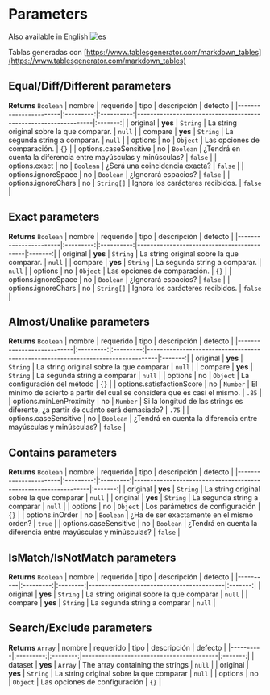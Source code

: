 # Parameters #
Also available in English [![es](https://img.shields.io/badge/lang-es-blue.svg)](/doc/en/parameters.md)

Tablas generadas con [https://www.tablesgenerator.com/markdown_tables](https://www.tablesgenerator.com/markdown_tables)

## Equal/Diff/Different parameters
**Returns** `Boolean`
| nombre                | requerido |    tipo    | descripción                                                    | defecto |
|-----------------------|:---------:|:----------:|----------------------------------------------------------------|:-------:|
| original              |  **yes**  |  `String`  | La string original sobre la que comparar.                      |  `null` |
| compare               |  **yes**  |  `String`  | La segunda string a comparar.                                  |  `null` |
| options               |    no     |  `Object`  | Las opciones de comparación.                                   |   `{}`  |
| options.caseSensitive |    no     |  `Boolean` | ¿Tendrá en cuenta la diferencia entre mayúsculas y minúsculas? | `false` |
| options.exact         |    no     |  `Boolean` | ¿Será una coincidencia exacta?                                 | `false` |
| options.ignoreSpace   |    no     |  `Boolean` | ¿Ignorará espacios?                                            | `false` |
| options.ignoreChars   |    no     | `String[]` | Ignora los carácteres recibidos.                               | `false` |

## Exact parameters
**Returns** `Boolean`
| nombre                | requerido |    tipo    | descripción                               | defecto |
|-----------------------|:---------:|:----------:|-------------------------------------------|:-------:|
| original              |  **yes**  |  `String`  | La string original sobre la que comparar. |  `null` |
| compare               |  **yes**  |  `String`  | La segunda string a comparar.             |  `null` |
| options               |    no     |  `Object`  | Las opciones de comparación.              |   `{}`  |
| options.ignoreSpace   |    no     |  `Boolean` | ¿Ignorará espacios?                       | `false` |
| options.ignoreChars   |    no     | `String[]` | Ignora los carácteres recibidos.          | `false` |

## Almost/Unalike parameters
**Returns** `Boolean`
| nombre                    | requerido |    tipo   | descripción                                                                     | defecto |
|---------------------------|:---------:|:---------:|---------------------------------------------------------------------------------|:-------:|
| original                  |  **yes**  |  `String` | La string original sobre la que comparar                                        |  `null` |
| compare                   |  **yes**  |  `String` | La segunda string a comparar                                                    |  `null` |
| options                   |    no     |  `Object` | La configuración del método                                                     |   `{}`  |
| options.satisfactionScore |    no     |  `Number` | El mínimo de acierto a partir del cual se considera que es casi el mismo.       |  `.85`  |
| options.minLenProximity   |    no     |  `Number` | Si la longitud de las strings es diferente, ¿a partir de cuánto será demasiado? |   `.75`  |
| options.caseSensitive     |    no     | `Boolean` | ¿Tendrá en cuenta la diferencia entre mayúsculas y minúsculas?                  | `false` |

## Contains parameters
**Returns** `Boolean`
| nombre                | requerido |    tipo   | descripción                                                    | defecto |
|-----------------------|:---------:|:---------:|----------------------------------------------------------------|:-------:|
| original              |  **yes**  |  `String` | La string original sobre la que comparar                       |  `null` |
| original              |  **yes**  |  `String` | La segunda string a comparar                                   |  `null` |
| options               |    no     |  `Object` | Los parámetros de configuración                                |   `{}`  |
| options.inOrder       |    no     | `Boolean` | ¿Ha de ser exactamente en el mismo orden?                      |  `true` |
| options.caseSensitive |    no     | `Boolean` | ¿Tendrá en cuenta la diferencia entre mayúsculas y minúsculas? | `false` |

## IsMatch/IsNotMatch parameters
**Returns** `Boolean`
| nombre   | requerido |   tipo   | descripción                              | defecto |
|----------|:---------:|:--------:|------------------------------------------|:-------:|
| original |  **yes**  | `String` | La string original sobre la que comparar |  `null` |
| compare  |  **yes**  | `String` | La segunda string a comparar             |  `null` |

## Search/Exclude parameters
**Returns** `Array`
| nombre   | requerido |   tipo   | descripción                              | defecto |
|----------|:---------:|:--------:|------------------------------------------|:-------:|
| dataset  |  **yes**  |  `Array` | The array containing the strings         |  `null` |
| original |  **yes**  | `String` | La string original sobre la que comparar |  `null` |
| options  |    no     | `Object` | Las opciones de configuración            |   `{}`  |